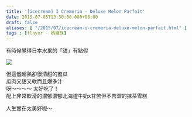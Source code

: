 ```yaml
---
title: '[icecream] I Cremeria - Deluxe Melon Parfait'
date: 2015-07-05T13:30:00.000+08:00
draft: false
aliases: [ "/2015/07/icecream-i-cremeria-deluxe-melon-parfait.html" ]
tags : [flavor - 螞蟻族]
---
```


有時候覺得日本水果的「甜」有點假  

[![](https://farm1.staticflickr.com/272/18783326533_eba8748e27_z.jpg)](https://farm1.staticflickr.com/272/18783326533_eba8748e27_z.jpg)

但這個超熟卻很清甜的蜜瓜  
瓜肉又甜又軟而且爆多汁  
呀～～～～ 太好吃了！  
配上非常軟滑的濃郁濃郁北海道牛奶x甘苦但不苦澀的抹茶雪糕  
  
人生實在太美好呢～